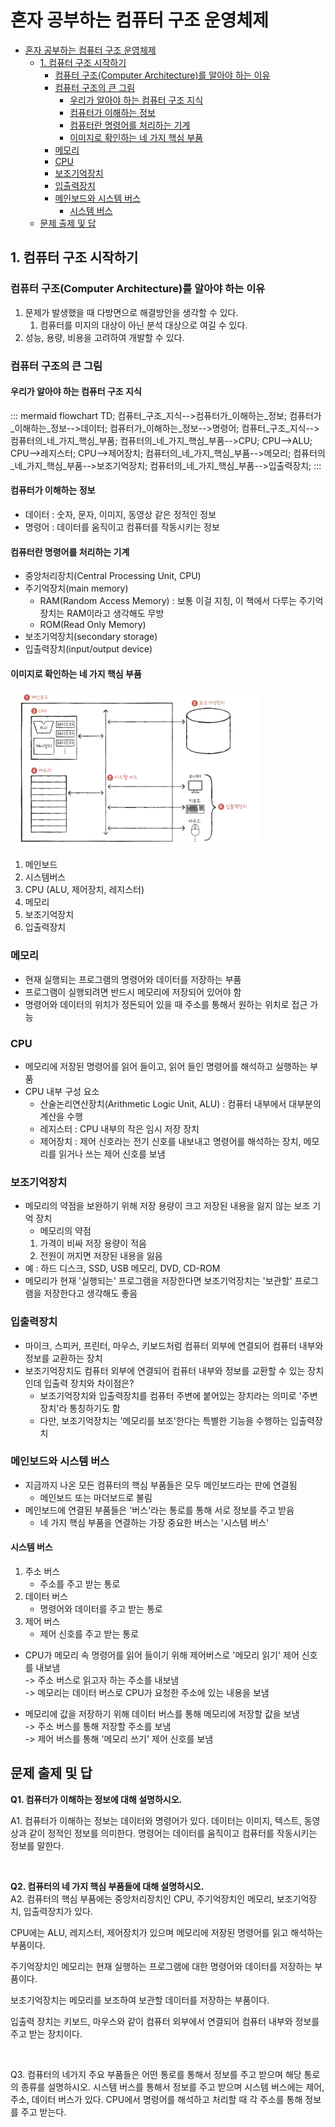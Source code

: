 # 혼자 공부하는 컴퓨터 구조 운영체제 
- [혼자 공부하는 컴퓨터 구조 운영체제](#혼자-공부하는-컴퓨터-구조-운영체제)
  - [1. 컴퓨터 구조 시작하기](#1-컴퓨터-구조-시작하기)
    - [컴퓨터 구조(Computer Architecture)를 알아야 하는 이유](#컴퓨터-구조computer-architecture를-알아야-하는-이유)
    - [컴퓨터 구조의 큰 그림](#컴퓨터-구조의-큰-그림)
      - [우리가 알아야 하는 컴퓨터 구조 지식](#우리가-알아야-하는-컴퓨터-구조-지식)
      - [컴퓨터가 이해하는 정보](#컴퓨터가-이해하는-정보)
      - [컴퓨터란 명령어를 처리하는 기계](#컴퓨터란-명령어를-처리하는-기계)
      - [이미지로 확인하는 네 가지 핵심 부품](#이미지로-확인하는-네-가지-핵심-부품)
    - [메모리](#메모리)
    - [CPU](#cpu)
    - [보조기억장치](#보조기억장치)
    - [입출력장치](#입출력장치)
    - [메인보드와 시스템 버스](#메인보드와-시스템-버스)
      - [시스템 버스](#시스템-버스)
  - [문제 출제 및 답](#문제-출제-및-답)


## 1. 컴퓨터 구조 시작하기
### 컴퓨터 구조(Computer Architecture)를 알아야 하는 이유
1. 문제가 발생했을 때 다방면으로 해결방안을 생각할 수 있다.
   1. 컴퓨터를 미지의 대상이 아닌 분석 대상으로 여길 수 있다.
2. 성능, 용량, 비용을 고려하여 개발할 수 있다.

### 컴퓨터 구조의 큰 그림
#### 우리가 알아야 하는 컴퓨터 구조 지식
::: mermaid
flowchart TD;
    컴퓨터_구조_지식-->컴퓨터가_이해하는_정보;
    컴퓨터가_이해하는_정보-->데이터;
    컴퓨터가_이해하는_정보-->명령어;
    컴퓨터_구조_지식-->컴퓨터의_네_가지_핵심_부품;
    컴퓨터의_네_가지_핵심_부품-->CPU;
    CPU-->ALU;
    CPU-->레지스터;
    CPU-->제어장치;
    컴퓨터의_네_가지_핵심_부품-->메모리;
    컴퓨터의_네_가지_핵심_부품-->보조기억장치;
    컴퓨터의_네_가지_핵심_부품-->입출력장치;
:::
#### 컴퓨터가 이해하는 정보
- 데이터 : 숫자, 문자, 이미지, 동영상 같은 정적인 정보
- 명령어 : 데이터를 움직이고 컴퓨터를 작동시키는 정보

#### 컴퓨터란 명령어를 처리하는 기계
- 중앙처리장치(Central Processing Unit, CPU)
- 주기억장치(main memory)
    - RAM(Random Access Memory) : 보통 이걸 지칭, 이 책에서 다루는 주기억장치는 RAM이라고 생각해도 무방
    - ROM(Read Only Memory)
- 보조기억장치(secondary storage)
- 입출력장치(input/output device)

#### 이미지로 확인하는 네 가지 핵심 부품
<img src="image.png" width="400px" height="250px" />  

1. 메인보드
2. 시스템버스
3. CPU (ALU, 제어장치, 레지스터)
4. 메모리
5. 보조기억장치
6. 입출력장치


### 메모리
- 현재 실행되는 프로그램의 명령어와 데이터를 저장하는 부품
- 프로그램이 실행되려면 반드시 메모리에 저장되어 있어야 함
- 명령어와 데이터의 위치가 정돈되어 있을 때 주소를 통해서 원하는 위치로 접근 가능

### CPU
- 메모리에 저장된 명령어를 읽어 들이고, 읽어 들인 명령어를 해석하고 실행하는 부품
- CPU 내부 구성 요소
  - 산술논리연산장치(Arithmetic Logic Unit, ALU) : 컴퓨터 내부에서 대부분의 계산을 수행
  - 레지스터 : CPU 내부의 작은 임시 저장 장치
  - 제어장치 : 제어 신호라는 전기 신호를 내보내고 명령어를 해석하는 장치, 메모리를 읽거나 쓰는 제어 신호를 보냄


### 보조기억장치
- 메모리의 약점을 보완하기 위해 저장 용량이 크고 저장된 내용을 잃지 않는 보조 기억 장치
  - 메모리의 약점
  1. 가격이 비싸 저장 용량이 적음
  2. 전원이 꺼지면 저장된 내용을 잃음
- 예 : 하드 디스크, SSD, USB 메모리, DVD, CD-ROM
- 메모리가 현재 '실행되는' 프로그램을 저장한다면 보조기억장치는 '보관할' 프로그램을 저장한다고 생각해도 좋음

### 입출력장치
- 마이크, 스피커, 프린터, 마우스, 키보드처럼 컴퓨터 외부에 연결되어 컴퓨터 내부와 정보를 교환하는 장치
- 보조기억장치도 컴퓨터 외부에 연결되어 컴퓨터 내부와 정보를 교환할 수 있는 장치인데 입출력 장치와 차이점은?
  - 보조기억장치와 입출력장치를 컴퓨터 주변에 붙어있는 장치라는 의미로 '주변 장치'라 통칭하기도 함
  - 다만, 보조기억장치는 '메모리를 보조'한다는 특별한 기능을 수행하는 입출력장치

### 메인보드와 시스템 버스
- 지금까지 나온 모든 컴퓨터의 핵심 부품들은 모두 메인보드라는 판에 연결됨
  - 메인보드 또는 마더보드로 불림
- 메인보드에 연결된 부품들은 '버스'라는 통로를 통해 서로 정보를 주고 받음
  - 네 가지 핵심 부품을 연결하는 가장 중요한 버스는 '시스템 버스'
#### 시스템 버스
1. 주소 버스
   - 주소를 주고 받는 통로 
2. 데이터 버스
   - 명령어와 데이터를 주고 받는 통로
3. 제어 버스
   - 제어 신호를 주고 받는 통로

- CPU가 메모리 속 명령어를 읽어 들이기 위해 제어버스로 '메모리 읽기' 제어 신호를 내보냄  
-> 주소 버스로 읽고자 하는 주소를 내보냄   
-> 메모리는 데이터 버스로 CPU가 요청한 주소에 있는 내용을 보냄

- 메모리에 값을 저장하기 위해 데이터 버스를 통해 메모리에 저장할 값을 보냄  
-> 주소 버스를 통해 저장할 주소를 보냄   
-> 제어 버스를 통해 '메모리 쓰기' 제어 신호를 보냄


## 문제 출제 및 답
**Q1. 컴퓨터가 이해하는 정보에 대해 설명하시오.**

A1. 컴퓨터가 이해하는 정보는 데이터와 명령어가 있다. 데이터는 이미지, 텍스트, 동영상과 같이 정적인 정보를 의미한다. 명령어는 데이터를 움직이고 컴퓨터를 작동시키는 정보를 말한다.

<br>  

**Q2. 컴퓨터의 네 가지 핵심 부품들에 대해 설명하시오.**    
A2. 컴퓨터의 핵심 부품에는 중앙처리장치인 CPU, 주기억장치인 메모리, 보조기억장치, 입출력장치가 있다.  

CPU에는 ALU, 레지스터, 제어장치가 있으며 메모리에 저장된 명령어를 읽고 해석하는 부품이다.  

주기억장치인 메모리는 현재 실행하는 프로그램에 대한 명령어와 데이터를 저장하는 부품이다.  

보조기억장치는 메모리를 보조하여 보관할 데이터를 저장하는 부품이다.  

입출력 장치는 키보드, 마우스와 같이 컴퓨터 외부에서 연결되어 컴퓨터 내부와 정보를 주고 받는 장치이다.

<br>

Q3. 컴퓨터의 네가지 주요 부품들은 어떤 통로를 통해서 정보를 주고 받으며 해당 통로의 종류를 설명하시오.
시스템 버스를 통해서 정보를 주고 받으며 시스템 버스에는 제어, 주소, 데이터 버스가 있다. CPU에서 명령어를 해석하고 처리할 때 각 주소를 통해 정보를 주고 받는다.
